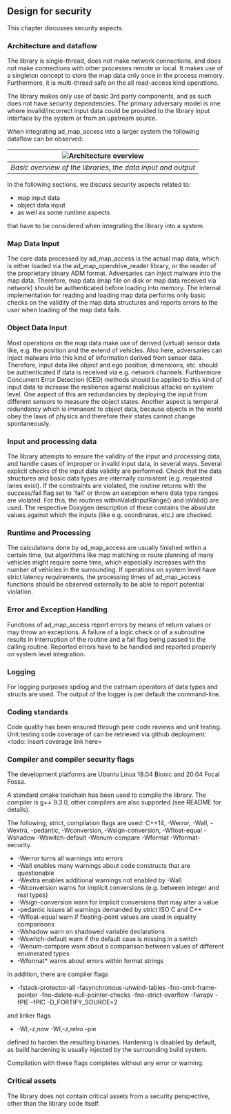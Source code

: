 ## Design for security <a name="security"></a>
This chapter discusses security aspects.

### Architecture and dataflow
The library is single-thread, does not make network connections, and does not make connections
with other processes remote or local. It makes use of a singleton concept to store the map data
only once in the process memory. Furthermore, it is multi-thread safe on the all read-access
kind operations.

The library makes only use of basic 3rd party components, and as such does not have security dependencies.
The primary adversary model is one where invalid/incorrect input data could be provided to the library
input interface by the system or from an upstream source.

When integrating ad_map_access into a larger system the following dataflow can be observed:

| ![Architecture overview](images/ArchitectureOverview.png) |
| -- |
| *Basic overview of the libraries, the data input and output* |

In the following sections, we discuss security aspects related to:

- map input data
- object data input
- as well as some runtime aspects

that have to be considered when integrating the library into a system.

### Map Data Input
The core data processed by ad_map_access is the actual map data, which is either loaded
via the ad_map_opendrive_reader library, or the reader of the proprietary binary ADM format.
 Adversaries can inject malware into the map data. Therefore, map data
 (map file on disk or map data received via network) should be authenticated before loading into memory.
 The internal implementation for reading and loading map data performs only basic checks
 on the validity of the map data structures and reports errors to the user when loading of the map data fails.

### Object Data Input
Most operations on the map data make use of derived (virtual) sensor data like,
e.g. the position and the extend of vehicles. Also here, adversaries can inject
malware into this kind of information derived from sensor data. Therefore, input data
like object and ego position, dimensions, etc. should be authenticated if data is received
via e.g. network channels. Furthermore Concurrent Error Detection (CED) methods should
be applied to this kind of input data to increase the resilience against malicious attacks
on system level. One aspect of this are redundancies by deploying the input from different
sensors to measure the object states. Another aspect is temporal redundancy which is
immanent to object data, because objects in the world obey the laws of physics and
therefore their states cannot change spontaneously.

### Input and processing data
The library attempts to ensure the validity of the input and processing data, and handle
cases of improper or invalid input data, in several ways. Several explicit checks
of the input data validity are performed. Check that the data structures and basic
data types are internally consistent (e.g. requested lanes exist). If the constraints
are violated, the routine returns with the success/fail flag set to 'fail' or throw an
exception where data type ranges are violated. For this, the routines withinValidInputRange()
and isValid() are used. The respective Doxygen description of these contains the absolute
values against which the inputs (like e.g. coordinates, etc.) are checked.

### Runtime and Processing
The calculations done by ad_map_access are usually finished within a certain time,
but algorithms like map matching or route planning of many vehicles might require
some time, which especially increases with the number of vehicles in the surrounding.
If operations on system level have strict latency requirements, the processing times
of ad_map_access functions should be observed externally to be able to report potential violation.

### Error and Exception Handling
Functions of ad_map_access report errors by means of return values or may throw an exceptions.
A failure of a logic check or of a subroutine results in interruption of the routine and
a fail flag being passed to the calling routine. Reported errors have to be handled and
reported properly on system level integration.

### Logging
For logging purposes spdlog and the ostream operators of data types and structs are used.
The output of the logger is per default the command-line.

### Coding standards

Code quality has been ensured through peer code reviews and unit testing.
Unit testing code coverage of can be retrieved via github deployment:
<todo: insert coverage link here>

### Compiler and compiler security flags

The development platforms are Ubuntu Linux 18.04 Bionic and 20.04 Focal Fossa.

A standard cmake toolchain has been used to compile the library.
The compiler is g++ 9.3.0, other compilers are also supported (see README for details).

The following, strict, compilation flags are used: C++14, -Werror, -Wall, -Wextra,
-pedantic, -Wconversion, -Wsign-conversion, -Wfloat-equal -Wshadow -Wswitch-default
-Wenum-compare -Wformat -Wformat-security.

* -Werror turns all warnings into errors
* -Wall enables many warnings about code constructs that are questionable
* -Wextra enables additional warnings not enabled by -Wall
* -Wconversion warns for implicit conversions (e.g. between integer and real types)
* -Wsign-conversion warn for implicit conversions that may alter a value
* -pedantic issues all warnings demanded by strict ISO C and C++
* -Wfloat-equal warn if floating-point values are used in equality comparisons
* -Wshadow warn on shadowed variable declarations
* -Wswitch-default warn if the default case is missing in a switch
* -Wenum-compare warn about a comparison between values of different enumerated types
* -Wformat* warns about errors within format strings

In addition, there are compiler flags

* -fstack-protector-all -fasynchronous-unwind-tables -fno-omit-frame-pointer
-fno-delete-null-pointer-checks -fno-strict-overflow -fwrapv -fPIE -fPIC -D_FORTIFY_SOURCE=2

and linker flags

* -Wl,-z,now -Wl,-z,relro -pie

defined to harden the resulting binaries. Hardening is disabled by default,
as build hardening is usually injected by the surrounding build system.

Compilation with these flags completes without any error or warning.

### Critical assets

The library does not contain critical assets from a security perspective, other than the library code itself.
